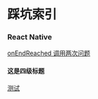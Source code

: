 # 踩坑索引
### React Native
[onEndReached 调用两次问题](/RN踩坑集/onEndReached调用两次问题.md)
#### 这是四级标题
[测试](/README.md)
